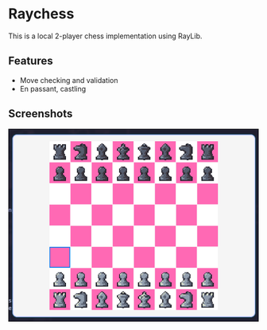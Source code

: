 # Raychess

This is a local 2-player chess implementation using RayLib.

## Features

- Move checking and validation
- En passant, castling

## Screenshots

![chess board](screenshots/board.png)

